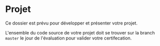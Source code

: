 # Projet

Ce dossier est prévu pour développer et présenter votre projet.

L'ensemble du code source de votre projet doit se trouver sur la branch `master` le jour de l'évaluation pour valider votre certifecation.

